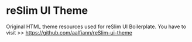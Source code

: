 reSlim UI Theme
=======

Original HTML theme resources used for reSlim UI Boilerplate. You have to visit >> https://github.com/aalfiann/reSlim-ui-theme